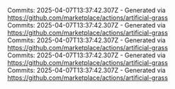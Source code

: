 Commits: 2025-04-07T13:37:42.307Z - Generated via https://github.com/marketplace/actions/artificial-grass
<br>
Commits: 2025-04-07T13:37:42.307Z - Generated via https://github.com/marketplace/actions/artificial-grass
<br>
Commits: 2025-04-07T13:37:42.307Z - Generated via https://github.com/marketplace/actions/artificial-grass
<br>
Commits: 2025-04-07T13:37:42.307Z - Generated via https://github.com/marketplace/actions/artificial-grass
<br>
Commits: 2025-04-07T13:37:42.307Z - Generated via https://github.com/marketplace/actions/artificial-grass
<br>
